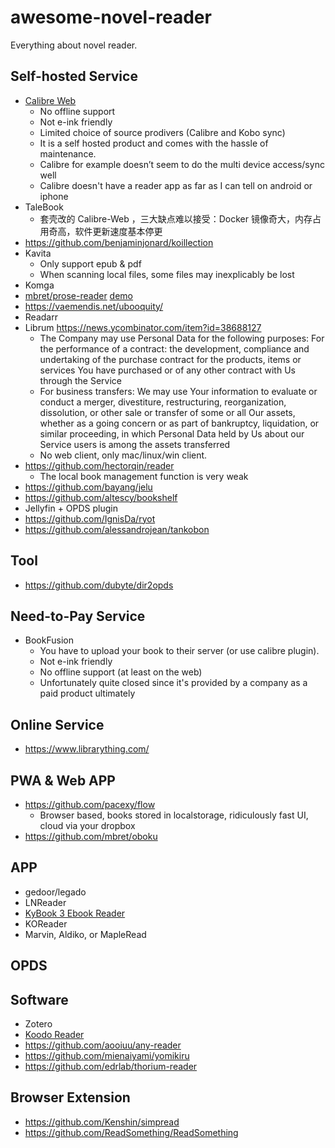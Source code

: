 # awesome-novel-reader
Everything about novel reader.

## Self-hosted Service

- [Calibre Web](https://github.com/janeczku/calibre-web)
  - No offline support
  - Not e-ink friendly
  - Limited choice of source prodivers (Calibre and Kobo sync)
  - It is a self hosted product and comes with the hassle of maintenance.
  - Calibre for example doesn’t seem to do the multi device access/sync well
  - Calibre doesn't have a reader app as far as I can tell on android or iphone
- TaleBook
  - 套壳改的 Calibre-Web ，三大缺点难以接受：Docker 镜像奇大，内存占用奇高，软件更新速度基本停更
- https://github.com/benjaminjonard/koillection
- Kavita
  - Only support epub & pdf
  - When scanning local files, some files may inexplicably be lost
- Komga
- [mbret/prose-reader](https://github.com/mbret/prose-reader) [demo](https://demo.prose-reader.com)
- https://vaemendis.net/ubooquity/
- Readarr 
- Librum https://news.ycombinator.com/item?id=38688127
  - The Company may use Personal Data for the following purposes: For the performance of a contract: the development, compliance and undertaking of the purchase contract for the products, items or services You have purchased or of any other contract with Us through the Service
  - For business transfers: We may use Your information to evaluate or conduct a merger, divestiture, restructuring, reorganization, dissolution, or other sale or transfer of some or all Our assets, whether as a going concern or as part of bankruptcy, liquidation, or similar proceeding, in which Personal Data held by Us about our Service users is among the assets transferred
  - No web client, only mac/linux/win client.
- https://github.com/hectorqin/reader
  - The local book management function is very weak
- https://github.com/bayang/jelu
- https://github.com/altescy/bookshelf
- Jellyfin + OPDS plugin
- https://github.com/IgnisDa/ryot
- https://github.com/alessandrojean/tankobon

## Tool

- https://github.com/dubyte/dir2opds

## Need-to-Pay Service

- BookFusion
  - You have to upload your book to their server (or use calibre plugin).
  - Not e-ink friendly
  - No offline support (at least on the web)
  - Unfortunately quite closed since it's provided by a company as a paid product ultimately

## Online Service

- https://www.librarything.com/

## PWA & Web APP

- https://github.com/pacexy/flow
  - Browser based, books stored in localstorage, ridiculously fast UI, cloud via your dropbox
- https://github.com/mbret/oboku

## APP

- gedoor/legado
- LNReader
- [KyBook 3 Ebook Reader](https://apps.apple.com/us/app/kybook-3-ebook-reader/id1348198785)
- KOReader
- Marvin, Aldiko, or MapleRead

## OPDS

## Software

- Zotero
- [Koodo Reader](https://github.com/koodo-reader/koodo-reader)
- https://github.com/aooiuu/any-reader
- https://github.com/mienaiyami/yomikiru
- https://github.com/edrlab/thorium-reader

## Browser Extension
- https://github.com/Kenshin/simpread
- https://github.com/ReadSomething/ReadSomething
